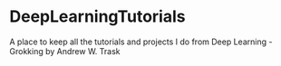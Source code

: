 # DeepLearningTutorials
A place to keep all the tutorials and projects I do from Deep Learning - Grokking by Andrew W. Trask
